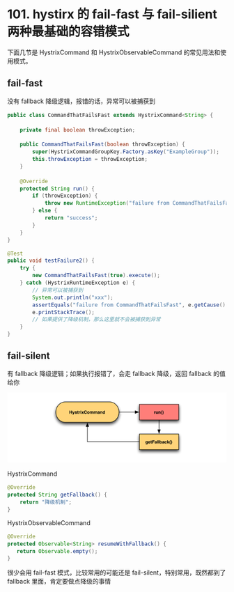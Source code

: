 # 101. hystirx 的 fail-fast 与 fail-silient 两种最基础的容错模式
下面几节是 HystrixCommand 和 HystrixObservableCommand 的常见用法和使用模式。

## fail-fast
没有 fallback 降级逻辑，报错的话，异常可以被捕获到

```java
public class CommandThatFailsFast extends HystrixCommand<String> {

    private final boolean throwException;

    public CommandThatFailsFast(boolean throwException) {
        super(HystrixCommandGroupKey.Factory.asKey("ExampleGroup"));
        this.throwException = throwException;
    }

    @Override
    protected String run() {
        if (throwException) {
            throw new RuntimeException("failure from CommandThatFailsFast");
        } else {
            return "success";
        }
    }
}
```

```java
@Test
public void testFailure2() {
    try {
        new CommandThatFailsFast(true).execute();
    } catch (HystrixRuntimeException e) {
        // 异常可以被捕获到
        System.out.println("xxx");
        assertEquals("failure from CommandThatFailsFast", e.getCause().getMessage());
        e.printStackTrace();
        // 如果提供了降级机制，那么这里就不会被捕获到异常
    }
}
```

## fail-silent
有 fallback 降级逻辑；如果执行报错了，会走 fallback 降级，返回 fallback 的值给你

![](./assets/markdown-img-paste-2019061322074195.png)

HystrixCommand

```java
@Override
protected String getFallback() {
    return "降级机制";
}
```

HystrixObservableCommand

```java
@Override
protected Observable<String> resumeWithFallback() {
   return Observable.empty();
}
```

很少会用 fail-fast 模式，比较常用的可能还是 fail-silent，特别常用，既然都到了 fallback 里面，肯定要做点降级的事情
